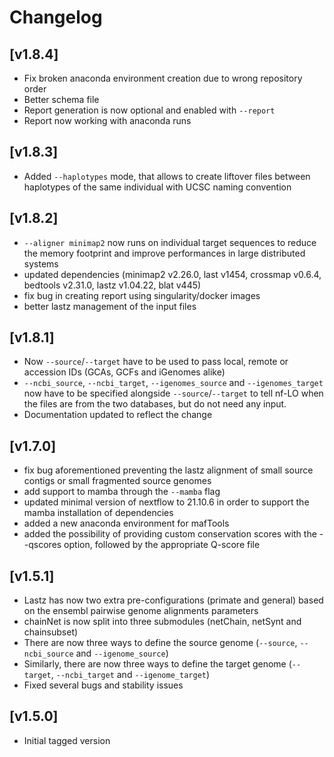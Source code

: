 # Changelog
## [v1.8.4]
- Fix broken anaconda environment creation due to wrong repository order 
- Better schema file
- Report generation is now optional and enabled with `--report`
- Report now working with anaconda runs

## [v1.8.3]
- Added `--haplotypes` mode, that allows to create liftover files between haplotypes of the same individual with UCSC naming convention 

## [v1.8.2]
- `--aligner minimap2` now runs on individual target sequences to reduce the memory footprint and improve performances in large distributed systems
- updated dependencies (minimap2 v2.26.0, last v1454, crossmap v0.6.4, bedtools v2.31.0, lastz v1.04.22, blat v445)
- fix bug in creating report using singularity/docker images
- better lastz management of the input files

## [v1.8.1]
- Now `--source`/`--target` have to be used to pass local, remote or accession IDs (GCAs, GCFs and iGenomes alike)
- `--ncbi_source`, `--ncbi_target`, `--igenomes_source` and `--igenomes_target` now have to be specified alongside `--source`/`--target` to tell nf-LO when the files are from the two databases, but do not need any input.
- Documentation updated to reflect the change

## [v1.7.0]
- fix bug aforementioned preventing the lastz alignment of small source contigs or small fragmented source genomes
- add support to mamba through the `--mamba` flag
- updated minimal version of nextflow to 21.10.6 in order to support the mamba installation of dependencies
- added a new anaconda environment for mafTools
- added the possibility of providing custom conservation scores with the --qscores option, followed by the appropriate Q-score file

## [v1.5.1]
- Lastz has now two extra pre-configurations (primate and general) based on the ensembl pairwise genome alignments parameters
- chainNet is now split into three submodules (netChain, netSynt and chainsubset)
- There are now three ways to define the source genome (`--source`, `--ncbi_source` and `--igenome_source`)
- Similarly, there are now three ways to define the target genome (`--target`, `--ncbi_target` and `--igenome_target`)
- Fixed several bugs and stability issues

## [v1.5.0]
- Initial tagged version